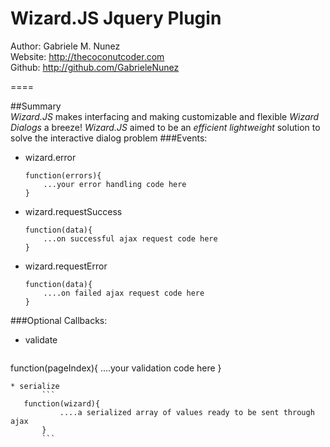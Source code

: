  Wizard.JS Jquery Plugin
====
 Author: Gabriele M. Nunez    
 Website: http://thecoconutcoder.com    
 Github: http://github.com/GabrieleNunez    
 
====
 
##Summary  
*Wizard.JS* makes interfacing and making customizable and flexible *Wizard Dialogs* a breeze! *Wizard.JS* aimed to be an *efficient lightweight* solution to solve the interactive dialog problem
###Events:  
* wizard.error   
	```
	function(errors){
		...your error handling code here
	}
	````
* wizard.requestSuccess    
 	```
  function(data){
		...on successful ajax request code here
 	}
 	```
* wizard.requestError   
 	```
  function(data){
		....on failed ajax request code here
 	}
 	```

###Optional Callbacks:
 * validate    
	``` 
  function(pageIndex){
		....your validation code here
	}
 ```
 * serialize
		```
    function(wizard){
			....a serialized array of values ready to be sent through ajax
		}
		```
